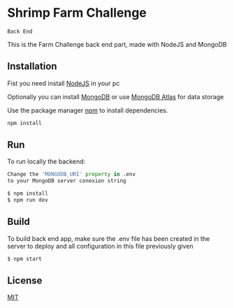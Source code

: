 # Shrimp Farm Challenge
`Back End`


This is the Farm Challenge back end part, made with NodeJS and MongoDB

## Installation
Fist you need install [NodeJS](https://nodejs.org/en/download/) in your pc

Optionally you can install  [MongoDB](https://docs.mongodb.com/manual/installation/) or use  [MongoDB Atlas](https://www.mongodb.com/cloud/atlas/register) for data storage

Use the package manager [npm](https://www.npmjs.com/) to install dependencies.

```bash
npm install
```

## Run
To run locally the backend: 
```python
Change the 'MONGODB_URI' property in .env 
to your MongoDB server conexion string

$ npm install
$ npm run dev

```

## Build
To build back end app, make sure the .env file has been created in 
the server to deploy and all configuration in this file previously given
```python
$ npm start

```

## License
[MIT](https://choosealicense.com/licenses/mit/)
